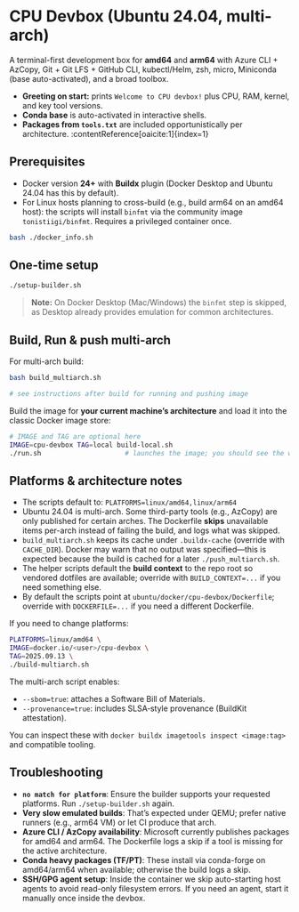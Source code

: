 # CPU Devbox (Ubuntu 24.04, multi-arch)

A terminal-first development box for **amd64** and **arm64** with Azure CLI + AzCopy, Git + Git LFS + GitHub CLI, kubectl/Helm, zsh, micro, Miniconda (base auto-activated), and a broad toolbox.

- **Greeting on start:** prints `Welcome to CPU devbox!` plus CPU, RAM, kernel, and key tool versions.
- **Conda base** is auto-activated in interactive shells.
- **Packages from `tools.txt`** are included opportunistically per architecture. :contentReference[oaicite:1]{index=1}

## Prerequisites

- Docker version **24+** with **Buildx** plugin (Docker Desktop and Ubuntu 24.04 has this by default).
- For Linux hosts planning to cross-build (e.g., build arm64 on an amd64 host): the scripts will install `binfmt` via the
  community image `tonistiigi/binfmt`. Requires a privileged container once.

```bash
bash ./docker_info.sh
 ```

## One-time setup

```bash
./setup-builder.sh
```

> **Note:** On Docker Desktop (Mac/Windows) the `binfmt` step is skipped, as Desktop already provides emulation for common architectures.

## Build, Run & push multi-arch

For multi-arch build:

```bash
bash build_multiarch.sh

# see instructions after build for running and pushing image
```

Build the image for **your current machine’s architecture** and load it into the classic Docker image store:

```bash
# IMAGE and TAG are optional here
IMAGE=cpu-devbox TAG=local build-local.sh
./run.sh                     # launches the image; you should see the welcome banner
```
## Platforms & architecture notes

* The scripts default to:
  `PLATFORMS=linux/amd64,linux/arm64`
* Ubuntu 24.04 is multi-arch. Some third-party tools (e.g., AzCopy) are only published for certain arches. The Dockerfile **skips** unavailable items per-arch instead of failing the build, and logs what was skipped.
* `build_multiarch.sh` keeps its cache under `.buildx-cache` (override with `CACHE_DIR`). Docker may warn that no output was specified—this is expected because the build is cached for a later `./push_multiarch.sh`.
* The helper scripts default the **build context** to the repo root so vendored dotfiles are available; override with `BUILD_CONTEXT=...` if you need something else.
* By default the scripts point at `ubuntu/docker/cpu-devbox/Dockerfile`; override with `DOCKERFILE=...` if you need a different Dockerfile.

If you need to change platforms:

```bash
PLATFORMS=linux/amd64 \
IMAGE=docker.io/<user>/cpu-devbox \
TAG=2025.09.13 \
./build-multiarch.sh
```

The multi-arch script enables:

* `--sbom=true`: attaches a Software Bill of Materials.
* `--provenance=true`: includes SLSA‑style provenance (BuildKit attestation).

You can inspect these with `docker buildx imagetools inspect <image:tag>` and compatible tooling.

## Troubleshooting

- **`no match for platform`**: Ensure the builder supports your requested platforms. Run `./setup-builder.sh` again.
- **Very slow emulated builds**: That’s expected under QEMU; prefer native runners (e.g., arm64 VM) or let CI produce that arch.
- **Azure CLI / AzCopy availability**: Microsoft currently publishes packages for amd64 and arm64. The Dockerfile logs a skip if a tool is missing for the active architecture.
- **Conda heavy packages (TF/PT)**: These install via conda-forge on amd64/arm64 when available; otherwise the build logs a skip.
- **SSH/GPG agent setup**: Inside the container we skip auto-starting host agents to avoid read-only filesystem errors. If you need an agent, start it manually once inside the devbox.
